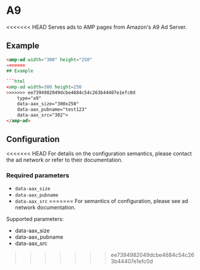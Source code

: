 <!---
Copyright 2015 The AMP HTML Authors. All Rights Reserved.

Licensed under the Apache License, Version 2.0 (the "License");
you may not use this file except in compliance with the License.
You may obtain a copy of the License at

      http://www.apache.org/licenses/LICENSE-2.0

Unless required by applicable law or agreed to in writing, software
distributed under the License is distributed on an "AS-IS" BASIS,
WITHOUT WARRANTIES OR CONDITIONS OF ANY KIND, either express or implied.
See the License for the specific language governing permissions and
limitations under the License.
-->

# A9

<<<<<<< HEAD
Serves ads to AMP pages from Amazon's A9 Ad Server.

## Example

```html
<amp-ad width="300" height="250"
=======
## Example

```html
<amp-ad width=300 height=250
>>>>>>> ee7394982049dcbe4684c54c263b44407e1efc0d
    type="a9"
    data-aax_size="300x250"
    data-aax_pubname="test123"
    data-aax_src="302">
</amp-ad>
```

## Configuration

<<<<<<< HEAD
For details on the configuration semantics, please contact the ad network or refer to their documentation. 

### Required parameters

- `data-aax_size`
- `data-aax_pubname`
- `data-aax_src`
=======
For semantics of configuration, please see ad network documentation.

Supported parameters:

- data-aax_size
- data-aax_pubname
- data-aax_src
>>>>>>> ee7394982049dcbe4684c54c263b44407e1efc0d
